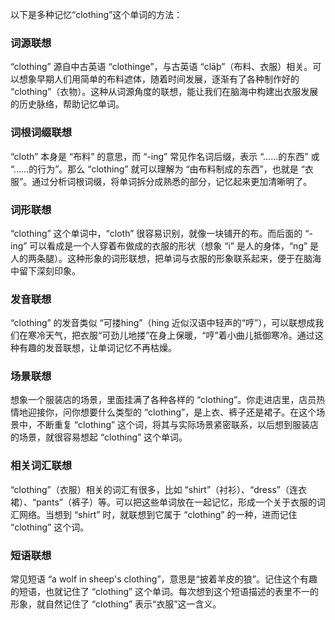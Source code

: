 以下是多种记忆“clothing”这个单词的方法：

### 词源联想
“clothing” 源自中古英语 “clothinge”，与古英语 “clāþ”（布料、衣服）相关。可以想象早期人们用简单的布料遮体，随着时间发展，逐渐有了各种制作好的 “clothing”（衣物）。这种从词源角度的联想，能让我们在脑海中构建出衣服发展的历史脉络，帮助记忆单词。

### 词根词缀联想
“cloth” 本身是 “布料” 的意思，而 “-ing” 常见作名词后缀，表示 “……的东西” 或 “……的行为”。那么 “clothing” 就可以理解为 “由布料制成的东西”，也就是 “衣服”。通过分析词根词缀，将单词拆分成熟悉的部分，记忆起来更加清晰明了。

### 词形联想
“clothing” 这个单词中，“cloth” 很容易识别，就像一块铺开的布。而后面的 “-ing” 可以看成是一个人穿着布做成的衣服的形状（想象 “i” 是人的身体，“ng” 是人的两条腿）。这种形象的词形联想，把单词与衣服的形象联系起来，便于在脑海中留下深刻印象。

### 发音联想
“clothing” 的发音类似 “可搂hing”（hing 近似汉语中轻声的“哼”），可以联想成我们在寒冷天气，把衣服“可劲儿地搂”在身上保暖，“哼”着小曲儿抵御寒冷。通过这种有趣的发音联想，让单词记忆不再枯燥。

### 场景联想
想象一个服装店的场景，里面挂满了各种各样的 “clothing”。你走进店里，店员热情地迎接你，问你想要什么类型的 “clothing”，是上衣、裤子还是裙子。在这个场景中，不断重复 “clothing” 这个词，将其与实际场景紧密联系，以后想到服装店的场景，就很容易想起 “clothing” 这个单词。

### 相关词汇联想
“clothing”（衣服）相关的词汇有很多，比如 “shirt”（衬衫）、“dress”（连衣裙）、“pants”（裤子）等。可以把这些单词放在一起记忆，形成一个关于衣服的词汇网络。当想到 “shirt” 时，就联想到它属于 “clothing” 的一种，进而记住 “clothing” 这个词。

### 短语联想
常见短语 “a wolf in sheep's clothing”，意思是“披着羊皮的狼”。记住这个有趣的短语，也就记住了 “clothing” 这个单词。每次想到这个短语描述的表里不一的形象，就自然记住了 “clothing” 表示“衣服”这一含义。 